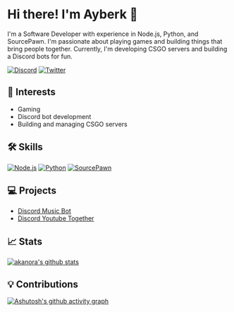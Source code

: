 # Hi there! I'm Ayberk 👋

I'm a Software Developer with experience in Node.js, Python, and SourcePawn. I'm passionate about playing games and building things that bring people together. Currently, I'm developing CSGO servers and building a Discord bots for fun.

<!-- Your Social Media and Portfolio Links -->
[![Discord](https://img.shields.io/badge/Discord-Nora%231768-informational?style=for-the-badge&logo=discord&logoColor=white&color=blue)](https://discord.com/users/544567870776934431)
[![Twitter](https://img.shields.io/twitter/follow/norabhop?color=blue&label=Twitter&logo=twitter&logoColor=white&style=for-the-badge)](https://twitter.com/norabhop)

## 🚀 Interests

- Gaming
- Discord bot development
- Building and managing CSGO servers

## 🛠️ Skills

[![Node.js](https://img.shields.io/badge/Node.js-informational?style=flat&logo=node.js&logoColor=white&color=2bbc8a)]()
[![Python](https://img.shields.io/badge/Python-informational?style=flat&logo=python&logoColor=white&color=2bbc8a)]()
[![SourcePawn](https://img.shields.io/badge/SourcePawn-informational?style=flat&logo=c%2B%2B&logoColor=white&color=2bbc8a)]()

## 💻 Projects

- [Discord Music Bot](https://github.com/akanora/bhop-music-bot)
- [Discord Youtube Together](https://github.com/akanora/Youtube-Together)

## 📈 Stats

[![akanora's github stats](https://github-readme-stats.vercel.app/api?username=akanora&show_icons=true&theme=radical)](https://github.com/akanora)

## 💡 Contributions

[![Ashutosh's github activity graph](https://github-readme-activity-graph.cyclic.app/graph?username=akanora&theme=dracula)](https://github.com/akanora/github-readme-activity-graph)


<!--
**akanora/akanora** is a ✨ _special_ ✨ repository because its `README.md` (this file) appears on your GitHub profile.

Here are some ideas to get you started:

- 🔭 I’m currently working on ...
- 🌱 I’m currently learning ...
- 👯 I’m looking to collaborate on ...
- 🤔 I’m looking for help with ...
- 💬 Ask me about ...
- 📫 How to reach me: ...
- 😄 Pronouns: ...
- ⚡ Fun fact: ...
-->
